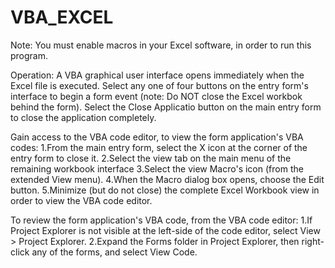# VBA_EXCEL


Note: You must enable macros in your Excel software, in order to run this program.


Operation:
A VBA graphical user interface opens immediately when the Excel file is executed.
Select any one of four buttons on the entry form's interface to begin a form event
(note: Do NOT close the Excel workbok behind the form).
Select the Close Applicatio button on the main entry form to close the application completely.


Gain access to the VBA code editor, to view the form application's VBA codes:
1.From the main entry form, select the X icon at the corner of the entry form to close it.
2.Select the view tab on the main menu of the remaining workbook interface
3.Select the view Macro's icon (from the extended View menu).
4.When the Macro dialog box opens, choose the Edit button.
5.Minimize (but do not close) the complete Excel Workbook view in order to view the VBA code editor.


To review the form application's VBA code, from the VBA code editor:
1.If Project Explorer is not visible at the left-side of the code editor, select View > Project Explorer.
2.Expand the Forms folder in Project Explorer, then right-click any of the forms, and select View Code.

